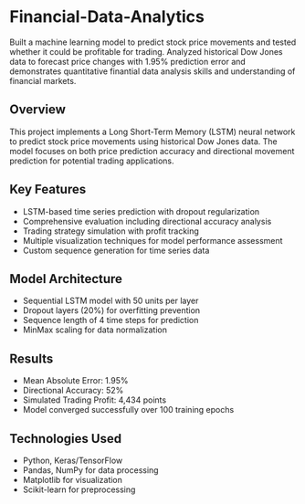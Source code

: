 # Financial-Data-Analytics
Built a machine learning model to predict stock price movements and tested whether it could be profitable for trading. Analyzed historical Dow Jones data to forecast price changes with 1.95% prediction error and demonstrates quantitative finantial data analysis skills and understanding of financial markets.

## Overview
This project implements a Long Short-Term Memory (LSTM) neural network to predict stock price movements using historical Dow Jones data. The model focuses on both price prediction accuracy and directional movement prediction for potential trading applications.

## Key Features
- LSTM-based time series prediction with dropout regularization
- Comprehensive evaluation including directional accuracy analysis
- Trading strategy simulation with profit tracking
- Multiple visualization techniques for model performance assessment
- Custom sequence generation for time series data

## Model Architecture
- Sequential LSTM model with 50 units per layer
- Dropout layers (20%) for overfitting prevention
- Sequence length of 4 time steps for prediction
- MinMax scaling for data normalization

## Results
- Mean Absolute Error: 1.95%
- Directional Accuracy: 52%
- Simulated Trading Profit: 4,434 points
- Model converged successfully over 100 training epochs

## Technologies Used
- Python, Keras/TensorFlow
- Pandas, NumPy for data processing
- Matplotlib for visualization
- Scikit-learn for preprocessing

